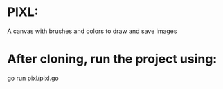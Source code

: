 # PIXL:

A canvas with brushes and colors to draw and save images

# After cloning, run the project using:

go run pixl/pixl.go

